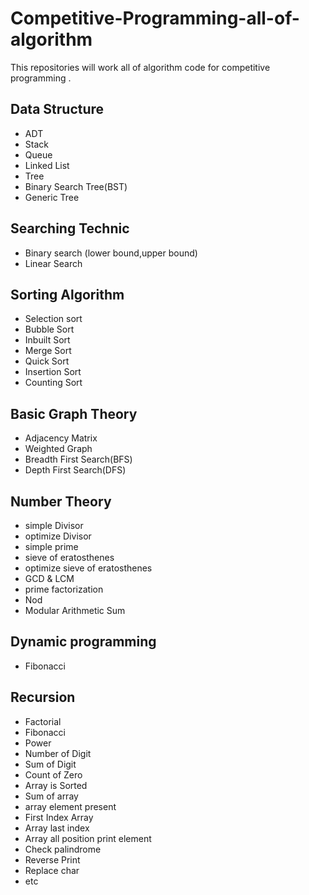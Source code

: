 # Competitive-Programming-all-of-algorithm
This repositories will work all of algorithm code for competitive programming .

## Data Structure
* ADT
* Stack
* Queue
* Linked List
* Tree
* Binary Search Tree(BST)
* Generic Tree
## Searching Technic
* Binary search (lower bound,upper bound)
* Linear Search

## Sorting Algorithm
* Selection sort
* Bubble Sort
* Inbuilt Sort
* Merge Sort
* Quick Sort
* Insertion Sort
* Counting Sort

## Basic Graph Theory
* Adjacency Matrix
* Weighted Graph
* Breadth First Search(BFS)
* Depth First Search(DFS)

## Number Theory
* simple Divisor
* optimize Divisor
* simple prime
* sieve of eratosthenes
* optimize sieve of eratosthenes
* GCD & LCM
* prime factorization
* Nod
* Modular Arithmetic Sum

## Dynamic programming
* Fibonacci

## Recursion
* Factorial
* Fibonacci
* Power
* Number of Digit
* Sum of Digit
* Count of Zero
* Array is Sorted
* Sum of array
* array element present
* First Index Array
* Array last index
* Array all position print element
* Check palindrome
* Reverse Print
* Replace char
* etc
